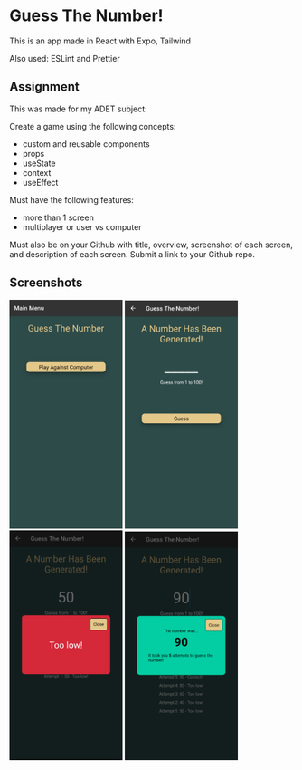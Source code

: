 # Guess The Number!

This is an app made in React with Expo, Tailwind

Also used: ESLint and Prettier

## Assignment

This was made for my ADET subject:

Create a game using the following concepts:

- custom and reusable components
- props
- useState
- context
- useEffect

Must have the following features:

- more than 1 screen
- multiplayer or user vs computer

Must also be on your Github with title, overview, screenshot of each screen, and description of each screen. Submit a link to your Github repo.

## Screenshots

<p>
  <img src="https://github.com/kentlance/guess-the-number/blob/master/assets/images/screenshots/mainmenu.png" alt="Main Menu" width="200" />
  <img src="https://github.com/kentlance/guess-the-number/blob/master/assets/images/screenshots/gamescreen.png" alt="Game Screen" width="200" />
  <img src="https://github.com/kentlance/guess-the-number/blob/master/assets/images/screenshots/wrong.png" alt="Wrong Screen" width="200" />
  <img src="https://github.com/kentlance/guess-the-number/blob/master/assets/images/screenshots/correct.png" alt="Correct Screen" width="200" />
</p>
